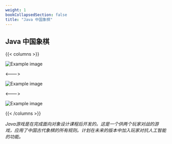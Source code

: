 ```yaml
---
weight: 1
bookCollapsedSection: false
title: "Java 中国象棋"
---
```


## Java 中国象棋



{{< columns >}} <!-- begin columns block -->

![Example image](cc1.png)

<---> <!-- magic separator, between columns -->

![Example image](cc2.png)

<---> <!-- magic separator, between columns -->

![Example image](cc3.png)

{{< /columns >}}



*Java游戏是在完成面向对象设计课程后开发的。这是一个供两个玩家对战的游戏，应用了中国古代象棋的所有规则。计划在未来的版本中加入玩家对抗人工智能的功能。*
